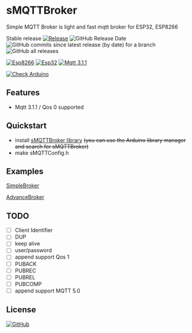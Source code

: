 # sMQTTBroker

Simple MQTT Broker is light and fast mqtt broker for ESP32, ESP8266

Stable release [![Release](https://img.shields.io/github/v/release/terrorsl/sMQTTBroker)](https://github.com/terrorsl/sMQTTBroker/releases/latest)
![GitHub Release Date](https://img.shields.io/github/release-date/terrorsl/sMQTTBroker)
![GitHub commits since latest release (by date) for a branch](https://img.shields.io/github/commits-since/terrorsl/sMQTTBroker/latest)
![GitHub all releases](https://img.shields.io/github/downloads/terrorsl/sMQTTBroker/total)

[![Esp8266](https://img.shields.io/badge/platform-ESP8266-green)](https://www.espressif.com/en/products/socs/esp8266)
[![Esp32](https://img.shields.io/badge/platform-ESP32-green)](https://www.espressif.com/en/products/socs/esp32)
[![Mqtt 3.1.1](https://img.shields.io/badge/Mqtt-%203.1.1-yellow)](https://docs.oasis-open.org/mqtt/mqtt/v3.1.1/errata01/os/mqtt-v3.1.1-errata01-os-complete.html#_Toc442180822)

[![Check Arduino](https://github.com/terrorsl/sMQTTBroker/actions/workflows/checkarduino.yml/badge.svg?branch=main)](https://github.com/terrorsl/sMQTTBroker/actions/workflows/checkarduino.yml)

## Features

- Mqtt 3.1.1 / Qos 0 supported

## Quickstart

* install [sMQTTBroker library](https://github.com/terrorsl/sMQTTBroker)
  ~~(you can use the Arduino library manager and search for sMQTTBroker)~~
* make sMQTTConfig.h

## Examples
[SimpleBroker](https://github.com/terrorsl/sMQTTBroker/examples/simplebroker)

[AdvanceBroker](https://github.com/terrorsl/sMQTTBroker/examples/simplebroker)

## TODO

* [ ] Client Identifier
* [ ] DUP
* [ ] keep alive
* [ ] user/password
* [ ] append support Qos 1
* [ ] PUBACK
* [ ] PUBREC
* [ ] PUBREL
* [ ] PUBCOMP
* [ ] append support MQTT 5.0

## License
[![GitHub](https://img.shields.io/github/license/terrorsl/sMQTTBroker)](https://github.com/terrorsl/sMQTTBroker/blob/main/LICENSE)
